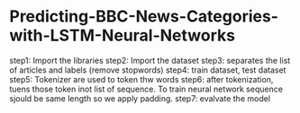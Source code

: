# Predicting-BBC-News-Categories-with-LSTM-Neural-Networks

step1: Import the libraries
step2: Import the dataset
step3: separates the list of articles and labels (remove stopwords)
step4: train dataset, test dataset
step5: Tokenizer are used to token thw words
step6: after tokenization, tuens those token inot list of sequence. To train neural network sequence sjould be same length so we apply padding.
step7: evalvate the model
